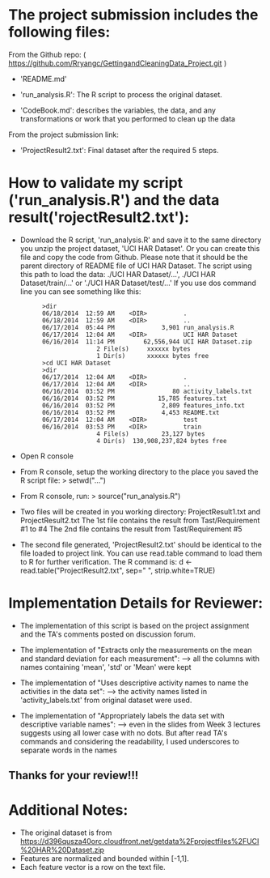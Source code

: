 The project submission includes the following files:
====================================================

From the Github repo: ( https://github.com/Rryangc/GettingandCleaningData_Project.git )

- 'README.md'

- 'run_analysis.R': The R script to process the original dataset.

- 'CodeBook.md': describes the variables, the data, and any transformations or work that you performed to clean up the data 

From the project submission link:

- 'ProjectResult2.txt': Final dataset after the required 5 steps.



How to validate my script ('run_analysis.R') and the data result('rojectResult2.txt'):
======================================================================================

- Download the R script, 'run_analysis.R' and save it to the same directory you unzip the project dataset, 'UCI HAR Dataset'. Or you can create this file and copy the code from Github.
  Please note that it should be the parent directory of README file of UCI HAR Dataset. 
  The script using this path to load the data: ./UCI HAR Dataset/...', ./UCI HAR Dataset/train/...' or './UCI HAR Dataset/test/...'
  If you use dos command line you can see something like this:
  
			>dir 
			06/18/2014  12:59 AM    <DIR>          .
			06/18/2014  12:59 AM    <DIR>          ..
			06/17/2014  05:44 PM             3,901 run_analysis.R
			06/17/2014  12:04 AM    <DIR>          UCI HAR Dataset
			06/16/2014  11:14 PM        62,556,944 UCI HAR Dataset.zip
						   2 File(s)     xxxxxx bytes
						   1 Dir(s)  	 xxxxxx bytes free
			>cd UCI HAR Dataset
			>dir
			06/17/2014  12:04 AM    <DIR>          .
			06/17/2014  12:04 AM    <DIR>          ..
			06/16/2014  03:52 PM                80 activity_labels.txt
			06/16/2014  03:52 PM            15,785 features.txt
			06/16/2014  03:52 PM             2,809 features_info.txt
			06/16/2014  03:52 PM             4,453 README.txt
			06/17/2014  12:04 AM    <DIR>          test
			06/16/2014  03:53 PM    <DIR>          train
						   4 File(s)         23,127 bytes
						   4 Dir(s)  130,908,237,824 bytes free
						   
- Open R console

- From R console, setup the working directory to the place you saved the R script file:  > setwd("...")

- From R console, run:  > source("run_analysis.R")	

- Two files will be created in you working directory: ProjectResult1.txt and ProjectResult2.txt
  The 1st file contains the result from Tast/Requirement #1 to #4 
  The 2nd file contains the result from Tast/Requirement #5 
  
- The second file generated, 'ProjectResult2.txt' should be identical to the file loaded to project link.
  You can use read.table command to load them to R for further verification. The R command is:
  d <- read.table("ProjectResult2.txt", sep=" ", strip.white=TRUE)

 

Implementation Details for Reviewer:
====================================
  
- The implementation of this script is based on the project assignment and the TA's comments posted on discussion forum.

- The implementation of "Extracts only the measurements on the mean and standard deviation for each measurement":
  --> all the columns with names containing 'mean', 'std' or 'Mean' were kept

- The implementation of "Uses descriptive activity names to name the activities in the data set":
  --> the activity names listed in 'activity_labels.txt' from original dataset were used.
 
- The implementation of "Appropriately labels the data set with descriptive variable names":
  --> even in the slides from Week 3 lectures suggests using all lower case with no dots. 
	  But after read TA's commands and considering the readability, I used underscores to separate words in the names
  

##  Thanks for your review!!!					   



Additional Notes: 
=================
- The original dataset is from https://d396qusza40orc.cloudfront.net/getdata%2Fprojectfiles%2FUCI%20HAR%20Dataset.zip 
- Features are normalized and bounded within [-1,1].
- Each feature vector is a row on the text file.

